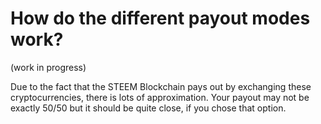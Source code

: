 # How do the different payout modes work?

(work in progress)

Due to the fact that the STEEM Blockchain pays out by exchanging these cryptocurrencies, there is lots of approximation. Your payout may not be exactly 50/50 but it should be quite close, if you chose that option.
